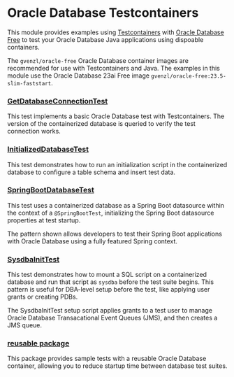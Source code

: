# Oracle Database Testcontainers

This module provides examples using [Testcontainers](https://java.testcontainers.org/) with [Oracle Database Free](https://www.oracle.com/database/free/) to test your Oracle Database Java applications using dispoable containers.

The `gvenzl/oracle-free` Oracle Database container images are recommended for use with Testcontainers and Java. The examples in this module use the Oracle Database 23ai Free image `gvenzl/oracle-free:23.5-slim-faststart`.

### [GetDatabaseConnectionTest](./src/test/java/com/example/GetDatabaseConnectionTest.java)

This test implements a basic Oracle Database test with Testcontainers. The version of the containerized database is queried to verify the test connection works.

### [InitializedDatabaseTest](./src/test/java/com/example/InitializedDatabaseTest.java)

This test demonstrates how to run an initialization script in the containerized database to configure a table schema and insert test data.

### [SpringBootDatabaseTest](./src/test/java/com/example/SpringBootDatabaseTest.java)

This test uses a containerized database as a Spring Boot datasource within the context of a `@SpringBootTest`, initializing the Spring Boot datasource properties at test startup.

The pattern shown allows developers to test their Spring Boot applications with Oracle Database using a fully featured Spring context. 

### [SysdbaInitTest](./src/test/java/com/example/SysdbaInitTest.java)

This test demonstrates how to mount a SQL script on a containerized database and run that script as `sysdba` before the test suite begins. This pattern is useful for DBA-level setup before the test, like applying user grants or creating PDBs.

The SysdbaInitTest setup script applies grants to a test user to manage Oracle Database Transacational Event Queues (JMS), and then creates a JMS queue.

### [reusable package](./src/test/java/com/example/reusable/README.md)

This package provides sample tests with a reusable Oracle Database container, allowing you to reduce startup time between database test suites.

